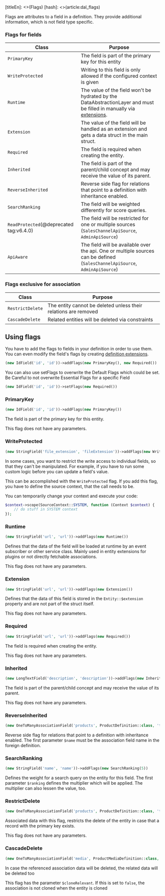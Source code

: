 [titleEn]: <>(Flags)
[hash]: <>(article:dal_flags)

Flags are attributes to a field in a definition. They provide additional information, which is not field type specific.

### Flags for fields

| Class | Purpose |
|---|---|
| `PrimaryKey` | The field is part of the primary key for this entity |
| `WriteProtected` | Writing to this field is only allowed if the configured context is given |
| `Runtime` | The value of the field won't be hydrated by the DataAbstractionLayer and must be filled in manually via [extensions](./060-extensions.md). |
| `Extension` | The value of the field will be handled as an extension and gets a data struct in the main struct. |
| `Required` | The field is required when creating the entity. |
| `Inherited` | The field is part of the parent/child concept and may receive the value of its parent. |
| `ReverseInherited` | Reverse side flag for relations that point to a definition with inheritance enabled. |
| `SearchRanking` | The field will be weighted differently for score queries. |
| `ReadProtected`(@deprecated tag:v6.4.0) | The field will be restricted for one or multiple sources (`SalesChannelApiSource`, `AdminApiSource`) |
| `ApiAware` | The field will be available over the api. One or multiple sources can be defined (`SalesChannelApiSource`, `AdminApiSource`) |

### Flags exclusive for association

| Class | Purpose |
|---|---|
| `RestrictDelete` | The entity cannot be deleted unless their relations are removed |
| `CascadeDelete` | Related entities will be deleted via constraints |

## Using flags

You have to add the flags to fields in your definition in order to use them. You can even modify the field's flags by creating [definition extensions](./060-extensions.md).

```php
(new IdField('id', 'id'))->addFlags(new PrimaryKey(), new Required())
```

You can also use setFlags to overwrite the Default Flags which could be set.
Be Careful to not overwrite Essential Flags for a specific Field

```php
(new IdField('id', 'id'))->setFlags(new Required())
```

### PrimaryKey

```php
(new IdField('id', 'id'))->addFlags(new PrimaryKey())
```

The field is part of the primary key for this entity.

This flag does not have any parameters.

### WriteProtected

```php
(new StringField('file_extension', 'fileExtension'))->addFlags(new WriteProtected(SourceContext::SYSTEM))
```

In some cases, you want to restrict the write access to individual fields, so that they can't be manipulated. For example, if you have to
run some custom logic before you can update a field's value.

This can be accomplished with the `WriteProtected` flag. If you add this flag, you have to define the source context, that the call needs to be.

You can temporarily change your context and execute your code:

```php
$context->scope(SourceContext::SYSTEM, function (Context $context) {
    // do stuff in SYSTEM context
});
```

### Runtime

```php
(new StringField('url', 'url'))->addFlags(new Runtime())
```

Defines that the data of the field will be loaded at runtime by an event subscriber or other service class.
Mainly used in entity extensions for plugins or not directly fetchable associations.

This flag does not have any parameters.

### Extension

```php
(new StringField('url', 'url'))->addFlags(new Extension())
```

Defines that the data of this field is stored in the `Entity::$extension` property and are not part of the struct itself.

This flag does not have any parameters.

### Required

```php
(new StringField('url', 'url'))->addFlags(new Required())
```

The field is required when creating the entity.

This flag does not have any parameters.

### Inherited

```php
(new LongTextField('description', 'description'))->addFlags(new Inherited())
```

The field is part of the parent/child concept and may receive the value of its parent.

This flag does not have any parameters.

### ReverseInherited

```php
(new OneToManyAssociationField('products', ProductDefinition::class, 'tax_id'))->addFlags(new ReverseInherited('tax'))
```

Reverse side flag for relations that point to a definition with inheritance enabled. The first parameter `$name` must be the association field name
in the foreign definition.

### SearchRanking

```php
(new StringField('name', 'name'))->addFlags(new SearchRanking(5))
```

Defines the weight for a search query on the entity for this field. The first parameter `$ranking` defines the multiplier which will be applied.
The multiplier can also lessen the value, too.

### RestrictDelete

```php
(new OneToManyAssociationField('products', ProductDefinition::class, 'tax_id'))->addFlags(new RestrictDelete())
```

Associated data with this flag, restricts the delete of the entity in case that a record with the primary key exists.

This flag does not have any parameters.

### CascadeDelete

```php
(new OneToManyAssociationField('media', ProductMediaDefinition::class, 'product_id'))->addFlags(new CascadeDelete())
```

In case the referenced association data will be deleted, the related data will be deleted too

This flag has the parameter `$cloneRelevant`. If this is set to `false`, the association is not cloned when the entity is cloned

